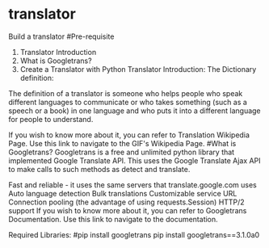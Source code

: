 # translator
Build a translator
#Pre-requisite
1. Translator Introduction
2. What is Googletrans?
3. Create a Translator with Python
Translator Introduction:
The Dictionary definition:

The definition of a translator is someone who helps people who speak different languages to communicate or who takes something (such as a speech or a book) in one language and who puts it into a different language for people to understand.

If you wish to know more about it, you can refer to Translation Wikipedia Page. Use this link to navigate to the GIF's Wikipedia Page.
#What is Googletrans?
Googletrans is a free and unlimited python library that implemented Google Translate API. This uses the Google Translate Ajax API to make calls to such methods as detect and translate.

Fast and reliable - it uses the same servers that translate.google.com uses
Auto language detection
Bulk translations
Customizable service URL
Connection pooling (the advantage of using requests.Session)
HTTP/2 support
If you wish to know more about it, you can refer to Googletrans Documentation. Use this link to navigate to the documentation.

Required Libraries:
#pip install googletrans 
pip install googletrans==3.1.0a0
